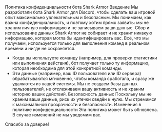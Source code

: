 Политика конфиденциальности бота Shark Armor
Введение
Мы разработали бота Shark Armor для Discord, чтобы сделать ваш игровой опыт максимально увлекательным и безопасным. Мы понимаем, как важна конфиденциальность, и поэтому хотим прямо заявить: мы не храним личную информацию и не записываем ваши данные.
Сбор и использование данных
Shark Armor не собирает и не хранит никакую информацию, которая могла бы идентифицировать вас. Всё, что мы получаем, используется только для выполнения команд в реальном времени и нигде не сохраняется.
 * Когда вы используете команду (например, для проверки статистики или выполнения действия), бот получает только ту информацию, которая необходима для этой конкретной команды.
 * Эти данные (например, ваш ID пользователя или ID сервера) обрабатываются мгновенно, чтобы команда сработала, и сразу же удаляются из нашей системы.
Мы не создаем базы данных пользователей, не отслеживаем вашу активность и не храним историю ваших действий.
Безопасность данных
Поскольку мы не храним ваши данные, риск их утечки сведён к нулю. Мы стремимся к максимальной прозрачности и безопасности.
Изменения в политике конфиденциальности
Эта политика может быть обновлена. В случае изменений не мы уведомим вас.

Спасибо за доверие!
